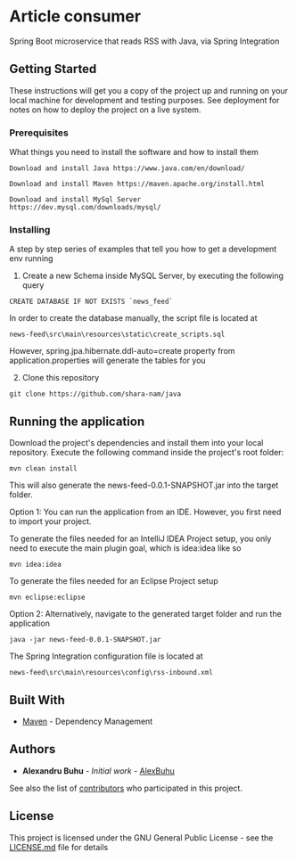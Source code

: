# Article consumer

Spring Boot microservice that reads RSS with Java, via Spring Integration

## Getting Started

These instructions will get you a copy of the project up and running on your local machine for development and testing purposes. See deployment for notes on how to deploy the project on a live system.

### Prerequisites

What things you need to install the software and how to install them
```
Download and install Java https://www.java.com/en/download/
```
```
Download and install Maven https://maven.apache.org/install.html
```
```
Download and install MySql Server https://dev.mysql.com/downloads/mysql/
```

### Installing

A step by step series of examples that tell you how to get a development env running

1. Create a new Schema inside MySQL Server, by executing the following query
```
CREATE DATABASE IF NOT EXISTS `news_feed`
```
In order to create the database manually, the script file is located at
```
news-feed\src\main\resources\static\create_scripts.sql
```
However, spring.jpa.hibernate.ddl-auto=create property from application.properties will generate the tables for you


2. Clone this repository
```
git clone https://github.com/shara-nam/java
```

## Running the application

Download the project's dependencies and install them into your local repository. Execute the following command inside the project's root folder:

```
mvn clean install
```
This will also generate the news-feed-0.0.1-SNAPSHOT.jar into the target folder.

Option 1: You can run the application from an IDE. However, you first need to import your project. 

To generate the files needed for an IntelliJ IDEA Project setup, you only need to execute the main plugin goal, which is idea:idea like so
```
mvn idea:idea
```
To generate the files needed for an Eclipse Project setup
```
mvn eclipse:eclipse
```

Option 2:  Alternatively, navigate to the generated target folder and run the application
```
java -jar news-feed-0.0.1-SNAPSHOT.jar
```

The Spring Integration configuration file is located at
```
news-feed\src\main\resources\config\rss-inbound.xml
```
## Built With

* [Maven](https://maven.apache.org/) - Dependency Management

## Authors

* **Alexandru Buhu** - *Initial work* - [AlexBuhu](https://github.com/alex-buhu)

See also the list of [contributors](https://github.com/shara-nam/java/graphs/contributors) who participated in this project.

## License

This project is licensed under the GNU General Public License - see the [LICENSE.md](LICENSE.md) file for details